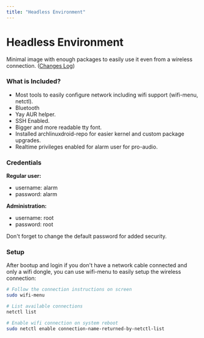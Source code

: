```yaml
---
title: "Headless Environment"
---
```


# Headless Environment

Minimal image with enough packages to easily use it even from a wireless
connection.
([Changes Log](/changes/env/#headless))

### What is Included?

* Most tools to easily configure network including wifi support (wifi-menu, netctl).
* Bluetooth
* Yay AUR helper.
* SSH Enabled.
* Bigger and more readable tty font.
* Installed archlinuxdroid-repo for easier kernel and custom package upgrades.
* Realtime privileges enabled for alarm user for pro-audio.

### Credentials

**Regular user:**
* username: alarm
* password: alarm

**Administration:**
* username: root
* password: root

Don't forget to change the default password for added security.

### Setup

After bootup and login if you don't have a network cable connected and only
a wifi dongle, you can use wifi-menu to easily setup the wireless connection:

```sh
# Follow the connection instructions on screen
sudo wifi-menu

# List available connections
netctl list

# Enable wifi connection on system reboot
sudo netctl enable connection-name-returned-by-netctl-list
```
